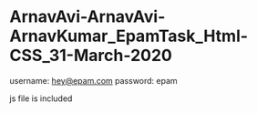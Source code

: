 # ArnavAvi-ArnavAvi-ArnavKumar_EpamTask_Html-CSS_31-March-2020
username: hey@epam.com
password: epam

js file is included
